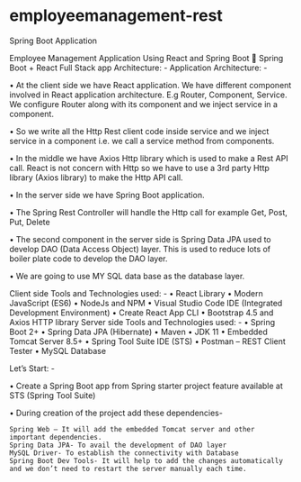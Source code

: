 # employeemanagement-rest
Spring Boot Application

Employee Management Application Using React and Spring Boot
	Spring Boot + React Full Stack app Architecture: -
Application Architecture: -

•	At the client side we have React application. We have different component involved in React application architecture. E.g Router, Component, Service. We configure Router along with its component and we inject service in a component.

•	So we write all the Http Rest client code inside service and we inject service in a component i.e. we call a service method from components.

•	In the middle we have Axios Http library which is used to make a Rest API call. React is not concern with Http so we have to use a 3rd party Http library (Axios library) to make the Http API call.

•	In the server side we have Spring Boot application.

•	The Spring Rest Controller will handle the Http call for example Get, Post, Put, Delete

•	The second component in the server side is Spring Data JPA used to develop DAO (Data Access Object) layer. This is used to reduce lots of boiler plate code to develop the DAO layer.

•	We are going to use MY SQL data base as the database layer.

Client side Tools and Technologies used: -
•	React Library
•	Modern JavaScript (ES6)
•	NodeJs and NPM
•	Visual Studio Code IDE (Integrated Development Environment)
•	Create React App CLI
•	Bootstrap 4.5 and Axios HTTP library
Server side Tools and Technologies used: -
•	Spring Boot 2+
•	Spring Data JPA (Hibernate)
•	Maven
•	JDK 11
•	Embedded Tomcat Server 8.5+
•	Spring Tool Suite IDE (STS)
•	Postman – REST Client Tester
•	MySQL Database

Let’s Start: -

•	Create a Spring Boot app from Spring starter project feature available at STS (Spring Tool Suite)

•	During creation of the project add these dependencies- 

    Spring Web – It will add the embedded Tomcat server and other important dependencies.
    Spring Data JPA- To avail the development of DAO layer
    MySQL Driver- To establish the connectivity with Database
    Spring Boot Dev Tools- It will help to add the changes automatically and we don’t need to restart the server manually each time.
